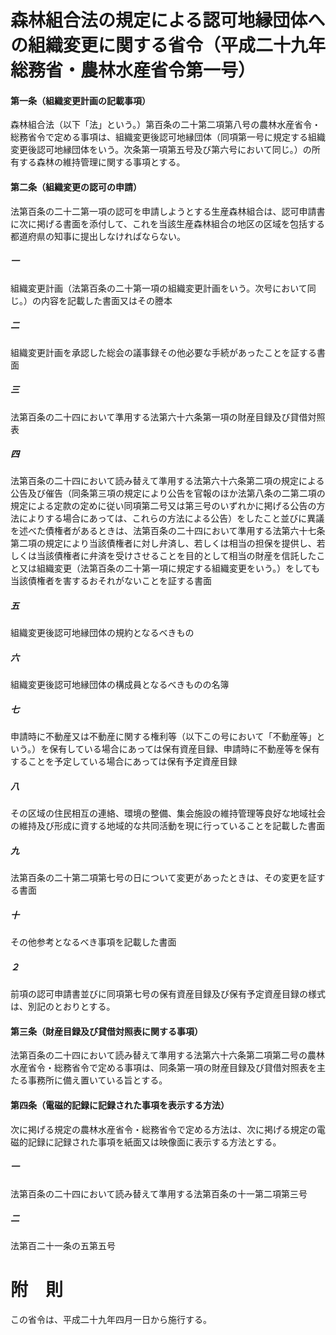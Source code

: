 # 森林組合法の規定による認可地縁団体への組織変更に関する省令（平成二十九年総務省・農林水産省令第一号）
#### 第一条（組織変更計画の記載事項）
森林組合法（以下「法」という。）第百条の二十第二項第八号の農林水産省令・総務省令で定める事項は、組織変更後認可地縁団体（同項第一号に規定する組織変更後認可地縁団体をいう。次条第一項第五号及び第六号において同じ。）の所有する森林の維持管理に関する事項とする。
#### 第二条（組織変更の認可の申請）
法第百条の二十二第一項の認可を申請しようとする生産森林組合は、認可申請書に次に掲げる書面を添付して、これを当該生産森林組合の地区の区域を包括する都道府県の知事に提出しなければならない。
##### 一
組織変更計画（法第百条の二十第一項の組織変更計画をいう。次号において同じ。）の内容を記載した書面又はその謄本
##### 二
組織変更計画を承認した総会の議事録その他必要な手続があったことを証する書面
##### 三
法第百条の二十四において準用する法第六十六条第一項の財産目録及び貸借対照表
##### 四
法第百条の二十四において読み替えて準用する法第六十六条第二項の規定による公告及び催告（同条第三項の規定により公告を官報のほか法第八条の二第二項の規定による定款の定めに従い同項第二号又は第三号のいずれかに掲げる公告の方法によりする場合にあっては、これらの方法による公告）をしたこと並びに異議を述べた債権者があるときは、法第百条の二十四において準用する法第六十七条第二項の規定により当該債権者に対し弁済し、若しくは相当の担保を提供し、若しくは当該債権者に弁済を受けさせることを目的として相当の財産を信託したこと又は組織変更（法第百条の二十第一項に規定する組織変更をいう。）をしても当該債権者を害するおそれがないことを証する書面
##### 五
組織変更後認可地縁団体の規約となるべきもの
##### 六
組織変更後認可地縁団体の構成員となるべきものの名簿
##### 七
申請時に不動産又は不動産に関する権利等（以下この号において「不動産等」という。）を保有している場合にあっては保有資産目録、申請時に不動産等を保有することを予定している場合にあっては保有予定資産目録
##### 八
その区域の住民相互の連絡、環境の整備、集会施設の維持管理等良好な地域社会の維持及び形成に資する地域的な共同活動を現に行っていることを記載した書面
##### 九
法第百条の二十第二項第七号の日について変更があったときは、その変更を証する書面
##### 十
その他参考となるべき事項を記載した書面
##### ２
前項の認可申請書並びに同項第七号の保有資産目録及び保有予定資産目録の様式は、別記のとおりとする。
#### 第三条（財産目録及び貸借対照表に関する事項）
法第百条の二十四において読み替えて準用する法第六十六条第二項第二号の農林水産省令・総務省令で定める事項は、同条第一項の財産目録及び貸借対照表を主たる事務所に備え置いている旨とする。
#### 第四条（電磁的記録に記録された事項を表示する方法）
次に掲げる規定の農林水産省令・総務省令で定める方法は、次に掲げる規定の電磁的記録に記録された事項を紙面又は映像面に表示する方法とする。
##### 一
法第百条の二十四において読み替えて準用する法第百条の十一第二項第三号
##### 二
法第百二十一条の五第五号
# 附　則
この省令は、平成二十九年四月一日から施行する。
